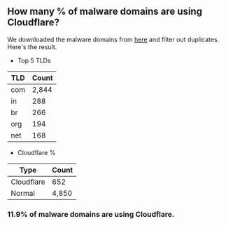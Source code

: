 ## How many % of malware domains are using Cloudflare?


We downloaded the malware domains from [here](https://urlhaus.abuse.ch) and filter out duplicates.
Here's the result.


[//]: # (start replacement)


- Top 5 TLDs

| TLD | Count |
| --- | --- |
| com | 2,844 |
| in | 288 |
| br | 266 |
| org | 194 |
| net | 168 |


- Cloudflare %

| Type | Count |
| --- | --- |
| Cloudflare | 652 |
| Normal | 4,850 |


### 11.9% of malware domains are using Cloudflare.